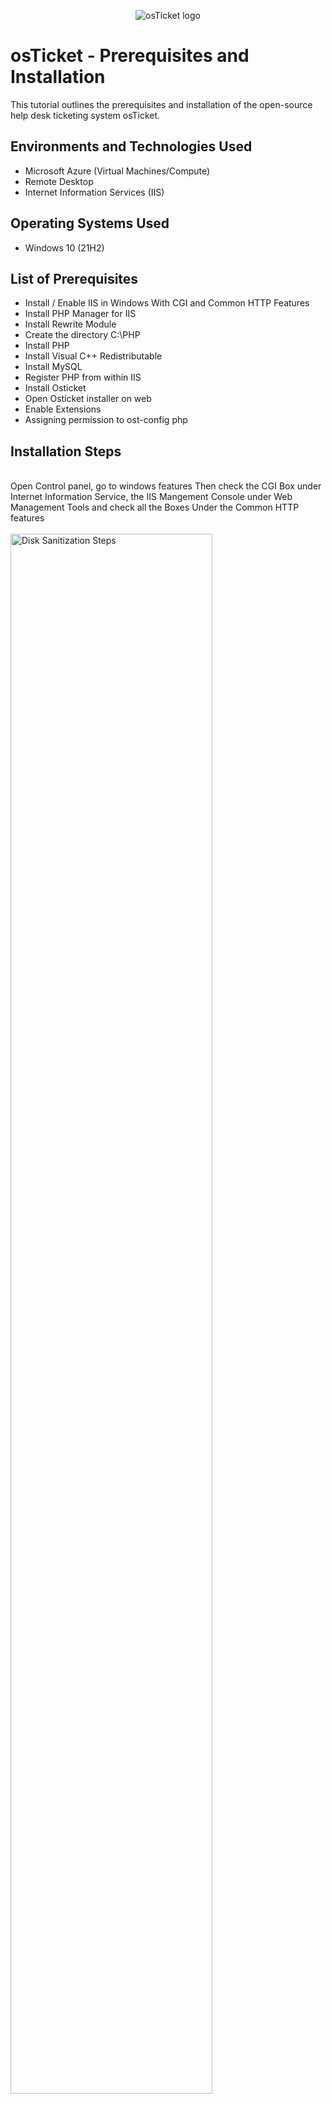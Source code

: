 <p align="center">
<img src="https://i.imgur.com/Clzj7Xs.png" alt="osTicket logo"/>
</p>

<h1>osTicket - Prerequisites and Installation</h1>
This tutorial outlines the prerequisites and installation of the open-source help desk ticketing system osTicket.<br />


<h2>Environments and Technologies Used</h2>

- Microsoft Azure (Virtual Machines/Compute)
- Remote Desktop
- Internet Information Services (IIS)

<h2>Operating Systems Used </h2>

- Windows 10</b> (21H2)

<h2>List of Prerequisites</h2>

- Install / Enable IIS in Windows With CGI and Common HTTP Features
- Install PHP Manager for IIS 
- Install Rewrite Module
- Create the directory C:\PHP
- Install PHP
- Install Visual C++ Redistributable
- Install MySQL
- Register PHP from within IIS
- Install Osticket
- Open Osticket installer on web
- Enable Extensions
- Assigning permission to ost-config php

  
<h2>Installation Steps</h2>
<br />
Open Control panel, go to windows features 
Then check the CGI Box under Internet Information Service, the IIS Mangement Console under Web Management Tools and check all the Boxes Under the Common HTTP features
<br />
<br />
<img src="https://i.imgur.com/f4kDlSg.png" height="80%" width="80%" alt="Disk Sanitization Steps"/>
<br />
<br />
<br />
Download and Install PHP Manager
<br />
<br />
<img src="https://i.imgur.com/3hTB0ze.png" height="80%" width="80%" alt="Disk Sanitization Steps"/>
<br />
<br />
<br />
Download and Install Rewrite Module
<br />
<br />
<img src="https://i.imgur.com/1SVp67b.png" height="80%" width="80%" alt="Disk Sanitization Steps"/>
<br />
<br />
<br />
Create a folder and name it PHP in C:
<br />
<br />
<img src="https://i.imgur.com/hCi7QLn.png" height="80%" width="80%" alt="Disk Sanitization Steps"/>
<br />
<br />
<br />
Download PHP 7.3.8 and unzip it into C:\PHP
<br />
<br />
<img src="https://i.imgur.com/SOCVAhR.png" height="80%" width="80%" alt="Disk Sanitization Steps"/>
<br />
<br />
<br />
Download and Install VC_redist.x86.exe
<br />
<br />
<img src="https://i.imgur.com/fSdRIqW.png" height="80%" width="80%" alt="Disk Sanitization Steps"/>
<br />
<br />
<br />
Download and Install MySQL 5.5.62. Also create a memorable password during installation.
<br />
<br />
<img src="https://i.imgur.com/Nn0vFoA.png" height="80%" width="80%" alt="Disk Sanitization Steps"/>
<br />
<br />
<br />
Open IIS as admin, double click on PHP Manager. Click on Register New PHP Version, navigate to PHP folder and choose the cgi file.  
 Lastly, click the restart button to make sure the changes registers. 
<br />
<br />
<img src="https://i.imgur.com/K3PwCnc.png" height="80%" width="80%" alt="Disk Sanitization Steps"/>
<br />
<br />
<br />
After downloading Osticket, copy the upload folder and paste it in C:\ineptpub\wwwroot. Then rename the upload folder in C:\ineptpub\wwwroot to Osticket 
<br />
<br />
<img src="https://i.imgur.com/bZ5CgMZ.png" height="80%" width="80%" alt="Disk Sanitization Steps"/>
<br />
<br />
<br />
Open IIS as admin again, Go to sites -> Default -> osTicket then click on browse 80 at the right.
<br />
<br />
<img src="https://i.imgur.com/s8ZzYVJ.png" height="80%" width="80%" alt="Disk Sanitization Steps"/>
<br />
<br />
<br />
Open IIS again, go to IIS, sites -> Default -> osTicket, double click on PHP Manager. Enable the following extensions:  php_imap.dll, php_intl.dll, and php_opcache.dll. Then click on the restart button.
<br />
<br />
<img src="https://i.imgur.com/V6la17T.png" height="80%" width="80%" alt="Disk Sanitization Steps"/>
<br />
<br />
<br />
Go to : C:\inetpub\wwwroot\osTicket\include\ost-sampleconfig.php, rename ost-sampleconfig.php as ost-config.php. Then give all permission on ost-config.php to everyone.
<br />
<br />
<img src="https://i.imgur.com/IBnpEax.png" height="80%" width="80%" alt="Disk Sanitization Steps"/>
